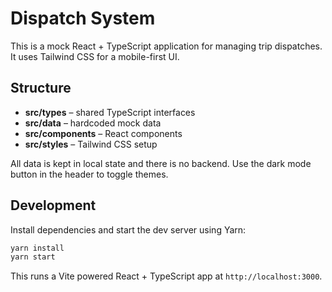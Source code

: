 # Dispatch System

This is a mock React + TypeScript application for managing trip dispatches. It uses Tailwind CSS for a mobile-first UI.

## Structure
- **src/types** – shared TypeScript interfaces
- **src/data** – hardcoded mock data
- **src/components** – React components
- **src/styles** – Tailwind CSS setup

All data is kept in local state and there is no backend. Use the dark mode button in the header to toggle themes.

## Development

Install dependencies and start the dev server using Yarn:

```bash
yarn install
yarn start
```

This runs a Vite powered React + TypeScript app at `http://localhost:3000`.
